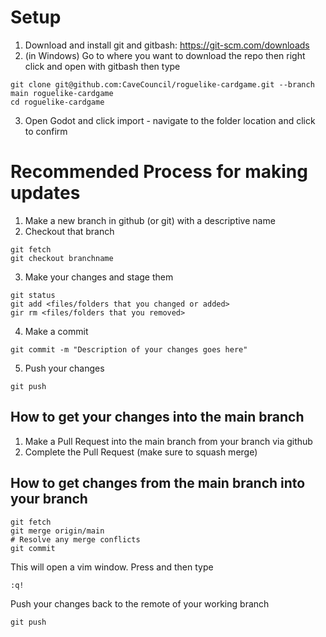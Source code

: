 # Setup
1. Download and install git and gitbash: https://git-scm.com/downloads
2. (in Windows) Go to where you want to download the repo then right click and open with gitbash then type
```
git clone git@github.com:CaveCouncil/roguelike-cardgame.git --branch main roguelike-cardgame
cd roguelike-cardgame
```
3. Open Godot and click import - navigate to the folder location and click to confirm


# Recommended Process for making updates
1. Make a new branch in github (or git) with a descriptive name
2. Checkout that branch
```
git fetch
git checkout branchname
```
3. Make your changes and stage them
```
git status
git add <files/folders that you changed or added>
gir rm <files/folders that you removed>
```

4. Make a commit
```
git commit -m "Description of your changes goes here"
```

5. Push your changes
```
git push
```

## How to get your changes into the main branch
1. Make a Pull Request into the main branch from your branch via github
2. Complete the Pull Request (make sure to squash merge)

## How to get changes from the main branch into your branch
```
git fetch
git merge origin/main
# Resolve any merge conflicts
git commit
```
This will open a vim window. Press <ESC> and then type 
```
:q!
```
Push your changes back to the remote of your working branch
```
git push
```
